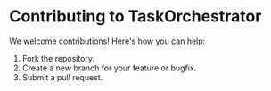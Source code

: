 # Contributing to TaskOrchestrator

We welcome contributions! Here's how you can help:

1. Fork the repository.
2. Create a new branch for your feature or bugfix.
3. Submit a pull request.